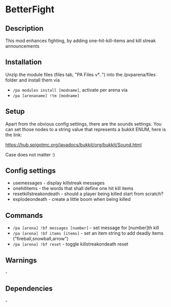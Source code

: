 # BetterFight

## Description

This mod enhances fighting, by adding one-hit-kill-items and kill streak announcements

## Installation

Unzip the module files (files tab, "PA Files v*.*.*") into the /pvparena/files folder and install them via

- `/pa modules install [modname]`, activate per arena via
- `/pa [arenaname] !tm [modname]`

## Setup

Apart from the obvious config settings, there are the sounds settings. You can set those nodes to a string value that represents a bukkit ENUM, here is the link:

https://hub.spigotmc.org/javadocs/bukkit/org/bukkit/Sound.html

Case does not matter :)

## Config settings

- usemessages \- display killstreak messages
- onehititems \- the words that shall define one hit kill items
- resetkillstreakondeath \- should a player being killed start from scratch?
- explodeondeath \- create a little boom when being killed 

## Commands

- `/pa [arena] !bf messages [number]` \- set message for [number]th kill
- `/pa [arena] !bf items [items]` \- set an item string to add deadly items ("fireball,snowball,arrow")
- `/pa [arena] !bf reset` \- toggle killstreakondeath reset 

## Warnings

\-

## Dependencies

\-
